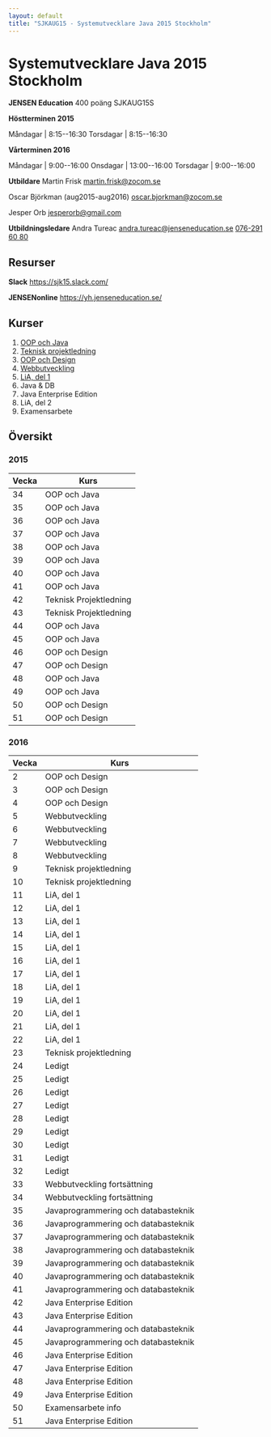 ```yaml
---
layout: default
title: "SJKAUG15 - Systemutvecklare Java 2015 Stockholm"
---
```



Systemutvecklare Java 2015 Stockholm
====================================
**JENSEN Education**
400 poäng
SJKAUG15S

**Höstterminen 2015**

Måndagar  | 8:15--16:30
Torsdagar | 8:15--16:30

**Vårterminen 2016**

Måndagar  | 9:00--16:00
Onsdagar  | 13:00--16:00
Torsdagar | 9:00--16:00


**Utbildare** 
Martin Frisk
<martin.frisk@zocom.se>

Oscar Björkman (aug2015-aug2016)
<oscar.bjorkman@zocom.se>

Jesper Orb
<jesperorb@gmail.com>


**Utbildningsledare**
Andra Tureac
<andra.tureac@jenseneducation.se>
[076-291 60 80](tel:0762916080)


Resurser
--------
**Slack**
https://sjk15.slack.com/

**JENSENonline**
https://yh.jenseneducation.se/


Kurser
------
1.	[OOP och Java](oop-och-java/) 
4.	[Teknisk projektledning](teknisk-projektledning/)
2.	[OOP och Design](oop-och-design/)
5.	[Webbutveckling](webbutveckling/) 
3.	[LiA, del 1](lia-1/)
6.	Java & DB 
7.	Java Enterprise Edition 
8.	LiA, del 2
9.	Examensarbete



Översikt
--------

### 2015

Vecka  | Kurs
-------|-------
34	| OOP och Java 
35	| OOP och Java
36	| OOP och Java
37	| OOP och Java
38	| OOP och Java
39	| OOP och Java
40	| OOP och Java
41	| OOP och Java
42	| Teknisk Projektledning
43	| Teknisk Projektledning
44	| OOP och Java
45	| OOP och Java
46	| OOP och Design
47	| OOP och Design
48	| OOP och Java
49	| OOP och Java
50	| OOP och Design
51	| OOP och Design

### 2016

Vecka  | Kurs
-------|-------
2	| OOP och Design
3	| OOP och Design
4	| OOP och Design
5	| Webbutveckling
6	| Webbutveckling
7	| Webbutveckling
8	| Webbutveckling
9	| Teknisk projektledning
10	| Teknisk projektledning
11	| LiA, del 1
12	| LiA, del 1
13	| LiA, del 1
14	| LiA, del 1
15	| LiA, del 1
16	| LiA, del 1
17	| LiA, del 1
18	| LiA, del 1
19	| LiA, del 1
20	| LiA, del 1
21	| LiA, del 1
22	| LiA, del 1
23	| Teknisk projektledning
24  | Ledigt
25  | Ledigt
26  | Ledigt
27  | Ledigt
28  | Ledigt
29  | Ledigt
30  | Ledigt
31  | Ledigt
32  | Ledigt
33  | Webbutveckling fortsättning
34  | Webbutveckling fortsättning
35  | Javaprogrammering och databasteknik
36  | Javaprogrammering och databasteknik
37  | Javaprogrammering och databasteknik
38  | Javaprogrammering och databasteknik
39  | Javaprogrammering och databasteknik
40  | Javaprogrammering och databasteknik
41  | Javaprogrammering och databasteknik
42  | Java Enterprise Edition
43  | Java Enterprise Edition
44  | Javaprogrammering och databasteknik
45  | Javaprogrammering och databasteknik
46  | Java Enterprise Edition
47  | Java Enterprise Edition
48  | Java Enterprise Edition
49  | Java Enterprise Edition
50  | Examensarbete info
51  | Java Enterprise Edition
